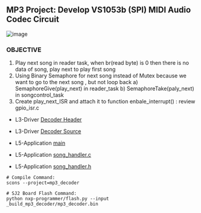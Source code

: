 ## MP3 Project: Develop VS1053b (SPI) MIDI Audio Codec Circuit

![image](https://user-images.githubusercontent.com/38081550/97953088-5e363000-1d54-11eb-8272-0d227433ceaf.png)

### OBJECTIVE

1. Play next song in reader task, when br(read byte) is 0 then there is no data of song, play next to play first song
2. Using Binary Semaphore for next song instead of Mutex because we want to go to the next song , but not loop back
   a) SemaphoreGive(play_next) in reader_task
   b) SemaphoreTake(paly_next) in songcontrol_task
3. Create play_next_ISR and attach it to function enbale_interrupt() : review gpio_isr.c

- L3-Driver [Decoder Header](https://github.com/Hoangle95/Real-Time-Embedded-System-NXP/blob/main/sjtwo-c-master/projects/Decoder/l3_drivers/decoder_mp3.h)

- L3-Driver [Decoder Source](https://github.com/Hoangle95/Real-Time-Embedded-System-NXP/blob/main/sjtwo-c-master/projects/Decoder/l3_drivers/sources/decoder_mp3.c)
- L5-Application [main](https://github.com/Hoangle95/Real-Time-Embedded-System-NXP/blob/main/sjtwo-c-master/projects/Decoder/l5_application/main.c)
- L5-Application [song_handler.c](https://github.com/Hoangle95/Real-Time-Embedded-System-NXP/blob/main/sjtwo-c-master/projects/DecoderV1/l5_application/song_handler.c)
- L5-Application [song_handler.h](https://github.com/Hoangle95/Real-Time-Embedded-System-NXP/blob/main/sjtwo-c-master/projects/DecoderV1/l5_application/song_handler.h)

```
# Compile Command:
scons --project=mp3_decoder

# SJ2 Board Flash Command:
python nxp-programmer/flash.py --input _build_mp3_decoder/mp3_decoder.bin
```
